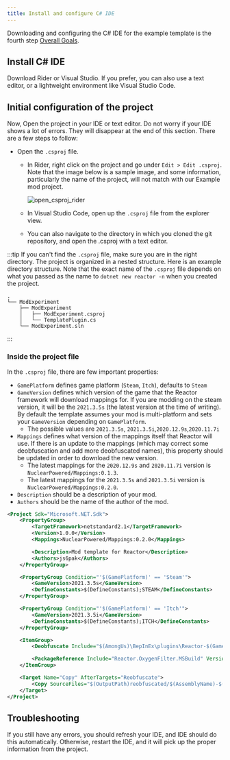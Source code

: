 ```yaml
---
title: Install and configure C# IDE
---
```



Downloading and configuring the C# IDE for the example template is the fourth step
[Overall Goals](/docs#overall-goals).

## Install C# IDE

Download Rider or Visual Studio. If you prefer, you can also use a text editor, or a
lightweight environment like Visual Studio Code.

## Initial configuration of the project

Now, Open the project in your IDE or text editor. Do not worry if your IDE shows a lot of
errors. They will disappear at the end of this section. There are a few steps to follow:

- Open the `.csproj` file.
  - In Rider, right click on the project and go under `Edit > Edit .csproj`. Note that the
    image below is a sample image, and some information, particularly the name of the
    project, will not match with our Example mod project.
    
    ![open_csproj_rider](https://i.stack.imgur.com/uj5yP.png)
  - In Visual Studio Code, open up the `.csproj` file from the explorer view.
  - You can also navigate to the directory in which you cloned the git repository,
    and open the .csproj with a text editor.

:::tip
If you can't find the `.csproj` file, make sure you are in the right directory.
The project is organized in a nested structure. Here is an example directory
structure. Note that the exact name of the `.csproj` file depends on what you 
passed as the name to `dotnet new reactor -n` when you created the project.
```
.
└── ModExperiment
    ├── ModExperiment
    │   ├── ModExperiment.csproj
    │   └── TemplatePlugin.cs
    └── ModExperiment.sln
```
:::

### Inside the project file
In the `.csproj` file, there are few important properties:
  - `GamePlatform` defines game platform (`Steam`, `Itch`), defaults to `Steam`
  - `GameVersion` defines which version of the game that the Reactor framework will download
    mappings for. If you are modding on the steam version, it will be the `2021.3.5s` (the latest
    version at the time of writing). By default the template assumes your mod is multi-platform 
    and sets your `GameVersion` depending on `GamePlatform`.
    - The possible values are `2021.3.5s`, `2021.3.5i`,`2020.12.9s`,`2020.11.7i`
  - `Mappings` defines what version of the mappings itself that Reactor will use. If there
    is an update to the mappings (which may correct some deobfuscation and add
    more deobfuscated names), this property should be updated in order to download the new
    version.
    - The latest mappings for the `2020.12.9s` and `2020.11.7i` version is `NuclearPowered/Mappings:0.1.3`.
    - The latest mappings for the `2021.3.5s` and `2021.3.5i` version is `NuclearPowered/Mappings:0.2.0`.
  - `Description` should be a description of your mod.
  - `Authors` should be the name of the author of the mod.
```xml
<Project Sdk="Microsoft.NET.Sdk">
    <PropertyGroup>
        <TargetFramework>netstandard2.1</TargetFramework>
        <Version>1.0.0</Version>
        <Mappings>NuclearPowered/Mappings:0.2.0</Mappings>

        <Description>Mod template for Reactor</Description>
        <Authors>js6pak</Authors>
    </PropertyGroup>

    <PropertyGroup Condition="'$(GamePlatform)' == 'Steam'">
        <GameVersion>2021.3.5s</GameVersion>
        <DefineConstants>$(DefineConstants);STEAM</DefineConstants>
    </PropertyGroup>

    <PropertyGroup Condition="'$(GamePlatform)' == 'Itch'">
        <GameVersion>2021.3.5i</GameVersion>
        <DefineConstants>$(DefineConstants);ITCH</DefineConstants>
    </PropertyGroup>

    <ItemGroup>
        <Deobfuscate Include="$(AmongUs)\BepInEx\plugins\Reactor-$(GameVersion).dll" />

        <PackageReference Include="Reactor.OxygenFilter.MSBuild" Version="0.2.9" />
    </ItemGroup>

    <Target Name="Copy" AfterTargets="Reobfuscate">
        <Copy SourceFiles="$(OutputPath)reobfuscated/$(AssemblyName)-$(GameVersion).dll" DestinationFolder="$(AmongUs)/BepInEx/plugins/" Condition="'$(Configuration)' == 'Debug'" />
    </Target>
</Project>
```


## Troubleshooting
If you still have any errors, you should refresh your IDE, and IDE should do this
automatically. Otherwise, restart the IDE, and it will pick up the proper information
from the project.
